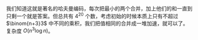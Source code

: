 我们知道这就是著名的哈夫曼编码，每次把最小的两个合并，加上他们的和一直到只剩一个就是答案。但总共有 $4^{20}$ 个数，考虑初始的时候本质上只有不超过 $\binom{n+3}3$ 中不同的乘积，我们把值相同的合并成一堆加速，就可以了。复杂度 $O(n^3\log n)$。
